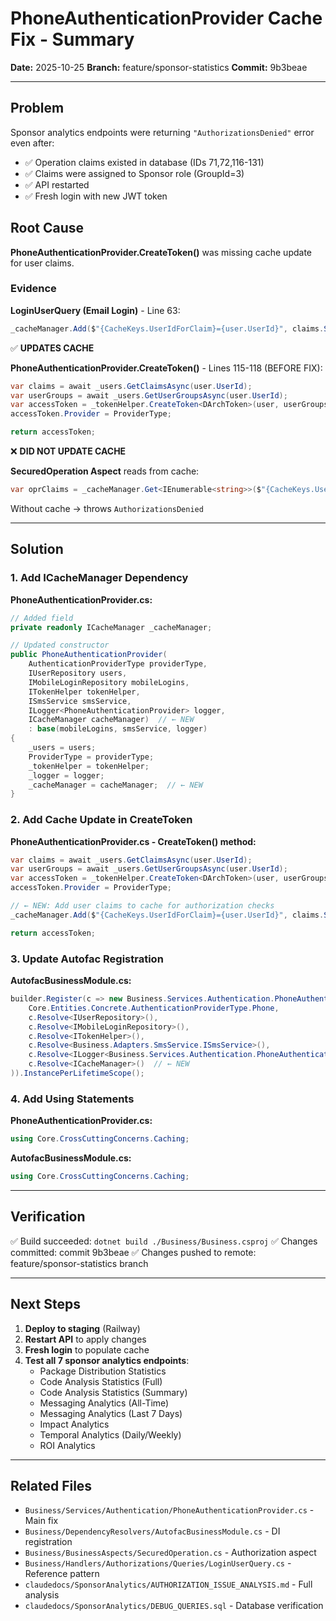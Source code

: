 # PhoneAuthenticationProvider Cache Fix - Summary

**Date:** 2025-10-25
**Branch:** feature/sponsor-statistics
**Commit:** 9b3beae

---

## Problem

Sponsor analytics endpoints were returning `"AuthorizationsDenied"` error even after:
- ✅ Operation claims existed in database (IDs 71,72,116-131)
- ✅ Claims were assigned to Sponsor role (GroupId=3)
- ✅ API restarted
- ✅ Fresh login with new JWT token

## Root Cause

**PhoneAuthenticationProvider.CreateToken()** was missing cache update for user claims.

### Evidence

**LoginUserQuery (Email Login)** - Line 63:
```csharp
_cacheManager.Add($"{CacheKeys.UserIdForClaim}={user.UserId}", claims.Select(x => x.Name));
```
✅ **UPDATES CACHE**

**PhoneAuthenticationProvider.CreateToken()** - Lines 115-118 (BEFORE FIX):
```csharp
var claims = await _users.GetClaimsAsync(user.UserId);
var userGroups = await _users.GetUserGroupsAsync(user.UserId);
var accessToken = _tokenHelper.CreateToken<DArchToken>(user, userGroups);
accessToken.Provider = ProviderType;

return accessToken;
```
❌ **DID NOT UPDATE CACHE**

**SecuredOperation Aspect** reads from cache:
```csharp
var oprClaims = _cacheManager.Get<IEnumerable<string>>($"{CacheKeys.UserIdForClaim}={userId}");
```

Without cache → throws `AuthorizationsDenied`

---

## Solution

### 1. Add ICacheManager Dependency

**PhoneAuthenticationProvider.cs:**
```csharp
// Added field
private readonly ICacheManager _cacheManager;

// Updated constructor
public PhoneAuthenticationProvider(
    AuthenticationProviderType providerType,
    IUserRepository users,
    IMobileLoginRepository mobileLogins,
    ITokenHelper tokenHelper,
    ISmsService smsService,
    ILogger<PhoneAuthenticationProvider> logger,
    ICacheManager cacheManager)  // ← NEW
    : base(mobileLogins, smsService, logger)
{
    _users = users;
    ProviderType = providerType;
    _tokenHelper = tokenHelper;
    _logger = logger;
    _cacheManager = cacheManager;  // ← NEW
}
```

### 2. Add Cache Update in CreateToken

**PhoneAuthenticationProvider.cs - CreateToken() method:**
```csharp
var claims = await _users.GetClaimsAsync(user.UserId);
var userGroups = await _users.GetUserGroupsAsync(user.UserId);
var accessToken = _tokenHelper.CreateToken<DArchToken>(user, userGroups);
accessToken.Provider = ProviderType;

// ← NEW: Add user claims to cache for authorization checks
_cacheManager.Add($"{CacheKeys.UserIdForClaim}={user.UserId}", claims.Select(x => x.Name));

return accessToken;
```

### 3. Update Autofac Registration

**AutofacBusinessModule.cs:**
```csharp
builder.Register(c => new Business.Services.Authentication.PhoneAuthenticationProvider(
    Core.Entities.Concrete.AuthenticationProviderType.Phone,
    c.Resolve<IUserRepository>(),
    c.Resolve<IMobileLoginRepository>(),
    c.Resolve<ITokenHelper>(),
    c.Resolve<Business.Adapters.SmsService.ISmsService>(),
    c.Resolve<ILogger<Business.Services.Authentication.PhoneAuthenticationProvider>>(),
    c.Resolve<ICacheManager>()  // ← NEW
)).InstancePerLifetimeScope();
```

### 4. Add Using Statements

**PhoneAuthenticationProvider.cs:**
```csharp
using Core.CrossCuttingConcerns.Caching;
```

**AutofacBusinessModule.cs:**
```csharp
using Core.CrossCuttingConcerns.Caching;
```

---

## Verification

✅ Build succeeded: `dotnet build ./Business/Business.csproj`
✅ Changes committed: commit 9b3beae
✅ Changes pushed to remote: feature/sponsor-statistics branch

---

## Next Steps

1. **Deploy to staging** (Railway)
2. **Restart API** to apply changes
3. **Fresh login** to populate cache
4. **Test all 7 sponsor analytics endpoints**:
   - Package Distribution Statistics
   - Code Analysis Statistics (Full)
   - Code Analysis Statistics (Summary)
   - Messaging Analytics (All-Time)
   - Messaging Analytics (Last 7 Days)
   - Impact Analytics
   - Temporal Analytics (Daily/Weekly)
   - ROI Analytics

---

## Related Files

- `Business/Services/Authentication/PhoneAuthenticationProvider.cs` - Main fix
- `Business/DependencyResolvers/AutofacBusinessModule.cs` - DI registration
- `Business/BusinessAspects/SecuredOperation.cs` - Authorization aspect
- `Business/Handlers/Authorizations/Queries/LoginUserQuery.cs` - Reference pattern
- `claudedocs/SponsorAnalytics/AUTHORIZATION_ISSUE_ANALYSIS.md` - Full analysis
- `claudedocs/SponsorAnalytics/DEBUG_QUERIES.sql` - Database verification
